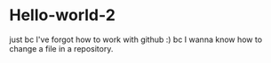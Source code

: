# Hello-world-2
just bc I've forgot how to work with github :)
bc I wanna know how to change a file in a repository.
